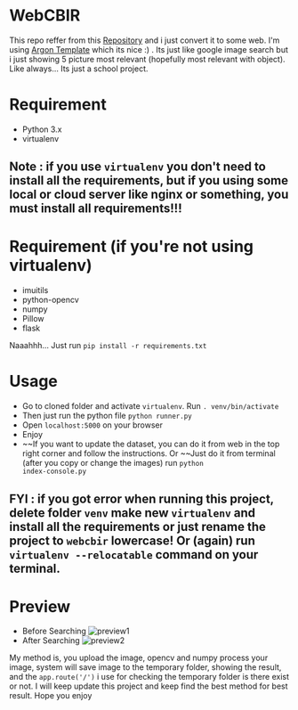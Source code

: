 # WebCBIR

This repo reffer from this <a href="https://github.com/ledleledle/CBIR">Repository</a> and i just convert it to some web. I'm using <a href="https://demos.creative-tim.com/argon-dashboard-pro/">Argon Template</a> which its nice :) . Its just like google image search but i just showing 5 picture most relevant (hopefully most relevant with object). Like always... Its just a school project.

# Requirement
- Python 3.x
- virtualenv

Note : if you use <code>virtualenv</code> you don't need to install all the requirements, but if you using some local or cloud server like nginx or something, you must install all requirements!!!
-

# Requirement (if you're not using virtualenv)
- imuitils
- python-opencv
- numpy
- Pillow
- flask

Naaahhh... Just run <code>pip install -r requirements.txt</code>

# Usage
- Go to cloned folder and activate <code>virtualenv</code>. Run <code>. venv/bin/activate</code>
- Then just run the python file <code>python runner.py</code>
- Open <code>localhost:5000</code> on your browser
- Enjoy
- ~~If you want to update the dataset, you can do it from web in the top right corner and follow the instructions. Or ~~Just do it from terminal (after you copy or change the images) run <code>python index-console.py</code>

FYI : if you got error when running this project, delete folder <code>venv</code> make new <code>virtualenv</code> and install all the requirements or just rename the project to <code>webcbir</code> lowercase! Or (again) run <code>virtualenv --relocatable</code> command on your terminal.
-

# Preview
- Before Searching
![preview1](https://raw.githubusercontent.com/ledleledle/WebCBIR/master/ss1.png)
- After Searching
![preview2](https://raw.githubusercontent.com/ledleledle/WebCBIR/master/ss2.png)

My method is, you upload the image, opencv and numpy process your image, system will save image to the temporary folder, showing the result, and the <code>app.route('/')</code> i use for checking the temporary folder is there exist or not. I will keep update this project and keep find the best method for best result. Hope you enjoy
